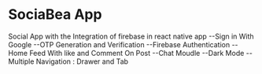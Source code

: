 # SociaBea App
Social App with the Integration of firebase in react native app
--Sign in With Google
--OTP Generation and Verification 
--Firebase Authentication
--Home Feed With like and Comment On Post
--Chat Moudle
--Dark Mode 
--Multiple Navigation : Drawer and Tab

